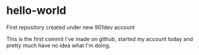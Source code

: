 # hello-world
First repository created under new 901dev account

This is the first commit I've made on github, started my account today
and pretty much have no idea what I'm doing.
